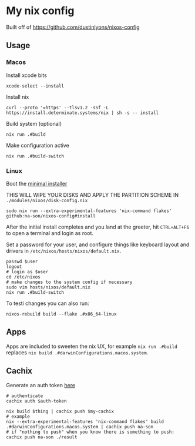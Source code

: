 # My nix config

Built off of https://github.com/dustinlyons/nixos-config

## Usage

### Macos

Install xcode bits

```shell
xcode-select --install
```

Install nix

```shell
curl --proto '=https' --tlsv1.2 -sSf -L https://install.determinate.systems/nix | sh -s -- install
```

Build system (optional)

```shell
nix run .#build
```

Make configuration active

```shell
nix run .#build-switch
```

### Linux

Boot the [minimal installer](https://nixos.org/download)

THIS WILL WIPE YOUR DISKS AND APPLY THE PARTITION SCHEME IN
`./modules/nixos/disk-config.nix`

```shell
sudo nix run --extra-experimental-features 'nix-command flakes' github:na-son/nixos-config#install
```

After the initial install completes and you land at the greeter, hit `CTRL+ALT+F6` to open a terminal and login as root.

Set a password for your user, and configure things like keyboard layout and drivers in `/etc/nixos/hosts/nixos/default.nix`.

```shell
passwd $user
logout
# login as $user
cd /etc/nixos
# make changes to the system config if necessary
sudo vim hosts/nixos/default.nix
nix run .#build-switch
```

To testi changes you can also run:

```shell
nixos-rebuild build --flake .#x86_64-linux
```

## Apps

Apps are included to sweeten the nix UX, for example `nix run .#build` replaces `nix build .#darwinConfigurations.macos.system`.

## Cachix

Generate an auth token [here](https://app.cachix.org/personal-auth-tokens)

```shell
# authenticate
cachix auth $auth-token

nix build $thing | cachix push $my-cachix
# example
nix --extra-experimental-features 'nix-command flakes' build .#darwinConfigurations.macos.system | cachix push na-son
# if "nothing to push" when you know there is something to push:
cachix push na-son ./result
```
